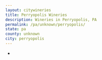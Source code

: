 ```yaml
---
layout: citywineries
title: Perryopolis Wineries
description: Wineries in Perryopolis, PA
permalink: /pa/unknown/perryopolis/
state: pa
county: unknown
city: perryopolis
---
```

-

